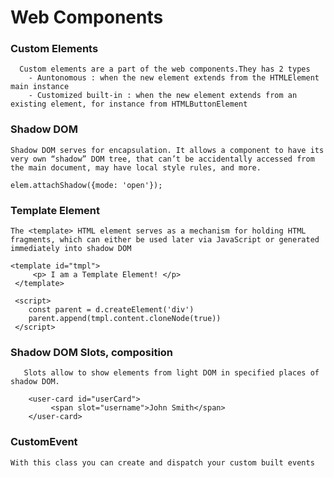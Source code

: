 # Web Components

### Custom Elements

      Custom elements are a part of the web components.They has 2 types
        - Auntonomous : when the new element extends from the HTMLElement main instance
        - Customized built-in : when the new element extends from an existing element, for instance from HTMLButtonElement

### Shadow DOM

    Shadow DOM serves for encapsulation. It allows a component to have its very own “shadow” DOM tree, that can’t be accidentally accessed from the main document, may have local style rules, and more.

    elem.attachShadow({mode: 'open'});

### Template Element

    The <template> HTML element serves as a mechanism for holding HTML fragments, which can either be used later via JavaScript or generated immediately into shadow DOM

    <template id="tmpl">
         <p> I am a Template Element! </p>
     </template>

     <script>
        const parent = d.createElement('div')
        parent.append(tmpl.content.cloneNode(true))
     </script>

### Shadow DOM Slots, composition

       Slots allow to show elements from light DOM in specified places of shadow DOM.

        <user-card id="userCard">
             <span slot="username">John Smith</span>
        </user-card>

### CustomEvent

    With this class you can create and dispatch your custom built events

